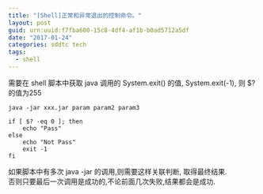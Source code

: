 ```yaml
---
title: "[Shell]正常和异常退出的控制命令。"
layout: post
guid: urn:uuid:f7fba600-15c8-4df4-af1b-b0ad5712a5df
date: "2017-01-24"
categories: sddtc tech
tags:
  - shell
---
```


需要在 shell 脚本中获取 java 调用的 System.exit() 的值, System.exit(-1), 则 $? 的值为255  
~~~
java -jar xxx.jar param param2 param3  
    
if [ $? -eq 0 ]; then
    echo "Pass"
else
    echo "Not Pass"
    exit -1
fi
~~~
如果脚本中有多次 java -jar 的调用,则需要这样关联判断, 取得最终结果.  
否则只要最后一次调用是成功的,不论前面几次失败,结果都会是成功.

